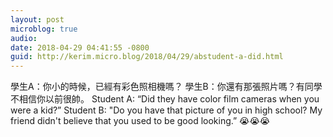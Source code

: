 ```yaml
---
layout: post
microblog: true
audio: 
date: 2018-04-29 04:41:55 -0800
guid: http://kerim.micro.blog/2018/04/29/abstudent-a-did.html
---
```

學生A：你小的時候，已經有彩色照相機嗎？
學生B：你還有那張照片嗎？有同學不相信你以前很帥。
Student A: “Did they have color film cameras when you were a kid?”
Student B: "Do you have that picture of you in high school? My friend didn't believe that you used to be good looking.”
😭😭😭
